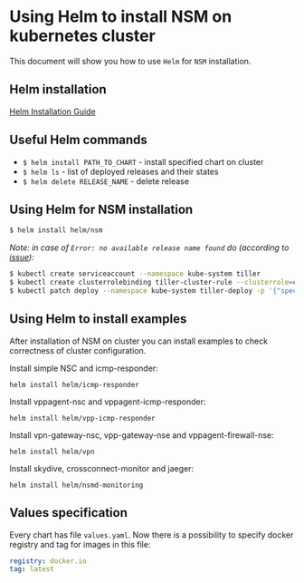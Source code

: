 # Using Helm to install NSM on kubernetes cluster

This document will show you how to use `Helm` for `NSM` installation. 

## Helm installation
[Helm Installation Guide](https://helm.sh/docs/using_helm/#quickstart-guide)

## Useful Helm commands
* `$ helm install PATH_TO_CHART` - install specified chart on cluster
* `$ helm ls` - list of deployed releases and their states
* `$ helm delete RELEASE_NAME` - delete release

## Using Helm for NSM installation
```bash
$ helm install helm/nsm
```

*Note: in case of `Error: no available release name found` do (according to [issue](https://github.com/helm/helm/issues/4412)):*
```bash
$ kubectl create serviceaccount --namespace kube-system tiller
$ kubectl create clusterrolebinding tiller-cluster-rule --clusterrole=cluster-admin --serviceaccount=kube-system:tiller
$ kubectl patch deploy --namespace kube-system tiller-deploy -p '{"spec":{"template":{"spec":{"serviceAccount":"tiller"}}}}'
```

## Using Helm to install examples
After installation of NSM on cluster you can install examples to check correctness of cluster configuration.

Install simple NSC and icmp-responder:
```
helm install helm/icmp-responder
```

Install vppagent-nsc and vppagent-icmp-responder:
```
helm install helm/vpp-icmp-responder
```

Install vpn-gateway-nsc, vpp-gateway-nse and vppagent-firewall-nse:
```
helm install helm/vpn
```

Install skydive, crossconnect-monitor and jaeger:
```
helm install helm/nsmd-monitoring
```

## Values specification
Every chart has file `values.yaml`. Now there is a possibility to specify docker registry and tag for images in this file:

```yaml
registry: docker.io
tag: latest
```